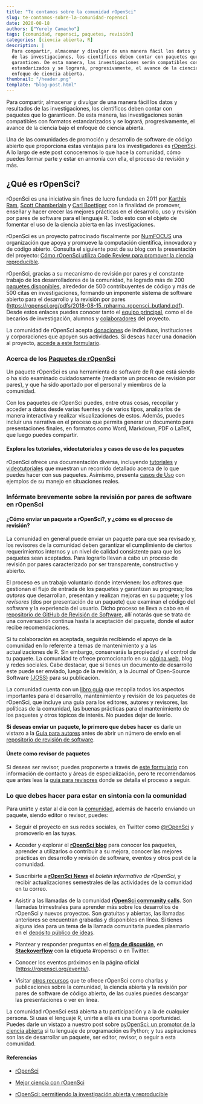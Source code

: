 ```yaml
---
title: "Te contamos sobre la comunidad rOpenSci"
slug: te-contamos-sobre-la-comunidad-ropensci
date: 2020-08-18
authors: ["Yurely Camacho"]
tags: [comunidad, ropensci, paquetes, revisión]
categories: [ciencia abierta, R]
description: |
  Para compartir, almacenar y divulgar de una manera fácil los datos y resultados
  de las investigaciones, los científicos deben contar con paquetes que lo
  garanticen. De esta manera, las investigaciones serán compatibles con formatos
  estandarizados y se logrará, progresivamente, el avance de la ciencia bajo el
  enfoque de ciencia abierta.
thumbnail: "/header.png"
template: "blog-post.html"
---
```


<!-- Te contamos sobre la comunidad rOpenSci -->
<!-- **Por Yurely Camacho** -->

Para compartir, almacenar y divulgar de una manera fácil los datos y resultados
de las investigaciones, los científicos deben contar con paquetes que lo
garanticen. De esta manera, las investigaciones serán compatibles con formatos
estandarizados y se logrará, progresivamente, el avance de la ciencia bajo el
enfoque de ciencia abierta.

<!-- TEASER_END -->

Una de las comunidades de promoción y desarrollo de software de código abierto
que proporciona estas ventajas para los investigadores es
[rOpenSci](https://ropensci.org/). A lo largo de este post conoceremos lo que
hace la comunidad, cómo puedes formar parte y estar en armonía con ella, el
proceso de revisión y más.

## ¿Qué es rOpenSci?

rOpenSci es una iniciativa sin fines de lucro fundada en 2011 por
[Karthik Ram](https://karthik.io/),
[Scott Chamberlain](https://ropensci.org/author/scott-chamberlain/) y
[Carl Boettiger](https://www.carlboettiger.info/) con la finalidad de promover,
enseñar y hacer crecer las mejores prácticas en el desarrollo, uso y revisión
por pares de software para el lenguaje R. Todo esto con el objeto de fomentar el
uso de la ciencia abierta en las investigaciones.

rOpenSci es un proyecto patrocinado fiscalmente por
[NumFOCUS](https://numfocus.org) una organización que apoya y promueve la
computación científica, innovadora y de código abierto. Consulta el siguiente
post de su blog con la presentación del proyecto:
[Cómo rOpenSci utiliza Code Review para promover la ciencia reproducible](https://numfocus.org/blog/how-ropensci-uses-code-review-to-promote-reproducible-science).

rOpenSci, gracias a su mecanismo de revisión por pares y el constante trabajo de
los desarrolladores de la comunidad, ha logrado más de 200
[paquetes disponibles](https://ropensci.org/packages/), alrededor de 500
contribuyentes de código y más de 500 citas en investigaciones, formando un
imponente sistema de software abierto para el desarrollo y la revisión por pares
(https://ropensci.org/pdfs/2018-08-15_rpharma_ropensci_butland.pdf). Desde estos
enlaces puedes conocer tanto el
[equipo principal](https://ropensci.org/about/#team), como el de becarios de
investigación, alumnos y
[colaboradores](https://ropensci.org/about/#collaborators) del proyecto.

La comunidad de rOpenSci acepta [donaciones](https://ropensci.org/donate/) de
individuos, instituciones y corporaciones que apoyen sus actividades. Si deseas
hacer una donación al proyecto,
[accede a este formulario](https://numfocus.salsalabs.org/donate-to-ropensci/index.html).

### Acerca de los [Paquetes de rOpenSci](https://ropensci.org/packages/)

Un paquete rOpenSci es una herramienta de software de R que está siendo o ha
sido examinado cuidadosamente (mediante un proceso de revisión por pares), y que
ha sido aportado por el personal y miembros de la comunidad.

Con los paquetes de rOpenSci puedes, entre otras cosas, recopilar y acceder a
datos desde varias fuentes y de varios tipos, analizarlos de manera interactiva
y realizar visualizaciones de estos. Además, puedes incluir una narrativa en el
proceso que permita generar un documento para presentaciones finales, en
formatos como Word, Markdown, PDF o LaTeX, que luego puedes compartir.

#### Explora los tutoriales, videotutoriales y casos de uso de los paquetes

rOpenSci ofrece una documentación diversa, incluyendo
[tutoriales](https://ropensci.org/tutorials/) y
[videotutoriales](https://vimeo.com/ropensci) que muestran un recorrido
detallado acerca de lo que puedes hacer con sus paquetes. Asimismo, presenta
[casos de Uso](https://ropensci.org/usecases/) con ejemplos de su manejo en
situaciones reales.

### Infórmate brevemente sobre la revisión por pares de software en rOpenSci

#### ¿Cómo enviar un paquete a rOpenSci?, y ¿cómo es el proceso de revisión?

La comunidad en general puede enviar un paquete para que sea revisado y, los
revisores de la comunidad deben garantizar el cumplimiento de ciertos
requerimientos internos y un nivel de calidad consistente para que los paquetes
sean aceptados. Para lograrlo llevan a cabo un proceso de revisión por pares
caracterizado por ser transparente, constructivo y abierto.

El proceso es un trabajo voluntario donde intervienen: los _editores_ que
gestionan el flujo de entrada de los paquetes y garantizan su progreso; los
_autores_ que desarrollan, presentan y realizan mejoras en su paquete; y los
_revisores_ (dos por presentación de un paquete) que examinan el código del
software y la experiencia del usuario. Dicho proceso se lleva a cabo en el
[repositorio de GitHub de Revisión de Software](https://github.com/ropensci/software-review/),
allí notarás que se trata de una conversación continua hasta la aceptación del
paquete, donde el autor recibe recomendaciones.

Si tu colaboración es aceptada, seguirás recibiendo el apoyo de la comunidad en
lo referente a temas de mantenimiento y a las actualizaciones de R. Sin embargo,
conservarás la propiedad y el control de tu paquete. La comunidad te ofrece
promocionarlo en su [página web](https://ropensci.org/), blog y redes sociales.
Cabe destacar, que si tienes un documento de desarrollo este puede ser enviado,
luego de la revisión, a la Journal of Open-Source Software
[(JOSS)](https://joss.theoj.org/) para su publicación.

La comunidad cuenta con un [libro guía](https://devguide.ropensci.org/) que
recopila todos los aspectos importantes para el desarrollo, mantenimiento y
revisión de los paquetes de rOpenSci, que incluye una guía para los editores,
autores y revisores, las políticas de la comunidad, las buenas prácticas para el
mantenimiento de los paquetes y otros tópicos de interés. No puedes dejar de
leerlo.

**Si deseas enviar un paquete, lo primero que debes hacer** es darle un vistazo
a la [Guía para autores](https://devguide.ropensci.org/authors-guide.html) antes
de abrir un número de envío en el
[repositorio de revisión de software](https://github.com/ropensci/software-review/).

#### Únete como revisor de paquetes

Si deseas ser revisor, puedes proponerte a través de
[este formulario](https://ropensci.org/onboarding/) con información de contacto
y áreas de especialización, pero te recomendamos que antes leas la
[guía para revisores](https://devguide.ropensci.org/reviewerguide.html) donde se
detalla el proceso a seguir.

### Lo que debes hacer para estar en sintonía con la comunidad

Para unirte y estar al día con la [comunidad](https://ropensci.org/community/),
además de hacerlo enviando un paquete, siendo editor o revisor, puedes:

- Seguir el proyecto en sus redes sociales, en Twitter como
  [@rOpenSci](https://twitter.com/ropensci) y promoverlo en las tuyas.

- Acceder y explorar el [**rOpenSci blog**](https://ropensci.org/blog/) para
  conocer los paquetes, aprender a utilizarlos o contribuir a su mejora, conocer
  las mejores prácticas en desarrollo y revisión de software, eventos y otros
  post de la comunidad.

- Suscribirte a [**rOpenSci News**](https://news.ropensci.org/) el _boletín
  informativo de rOpenSci_, y recibir actualizaciones semestrales de las
  actividades de la comunidad en tu correo.

- Asistir a las llamadas de la comunidad
  [**rOpenSci community calls**](https://ropensci.org/commcalls/). Son llamadas
  trimestrales para aprender más sobre los desarrollos de rOpenSci y nuevos
  proyectos. Son gratuitas y abiertas, las llamadas anteriores se encuentran
  grabadas y disponibles en línea. Si tienes alguna idea para un tema de la
  llamada comunitaria puedes plasmarlo en el
  [depósito público de ideas](https://github.com/ropensci-org/community-calls).

- Plantear y responder preguntas en el
  [**foro de discusión**](https://discuss.ropensci.org/), en
  [**Stackoverflow**](https://stackoverflow.com/questions/tagged/ropensci) con
  la etiqueta #ropensci o en Twitter.

- Conocer los eventos próximos en la página oficial
  (https://ropensci.org/events/).

- Visitar [otros recursos](https://ropensci.org/resources/) que te ofrece
  rOpenSci como charlas y publicaciones sobre la comunidad, la ciencia abierta y
  la revisión por pares de software de código abierto, de las cuales puedes
  descargar las presentaciones o ver en línea.

La comunidad rOpenSci está abierta a tu participación y a la de cualquier
persona. Si usas el lenguaje R, unirte a ella es una buena oportunidad. Puedes
darle un vistazo a nuestro post sobre
[pyOpenSci: un promotor de la ciencia abierta](https://opensciencelabs.org/blog/pyopensci-un-promotor-de-la-ciencia-abierta/)
si tu lenguaje de programación es Python; y tus aspiraciones son las de
desarrollar un paquete, ser editor, revisor, o seguir a esta comunidad.

#### Referencias

- [rOpenSci](https://ropensci.org)

- [Mejor ciencia con rOpenSci](https://maelle.github.io/latinr/slides.html#1)

- [rOpenSci: permitiendo la investigación abierta y reproducible](https://ropensci.org/pdfs/2018-08-15_rpharma_ropensci_butland.pdf)
